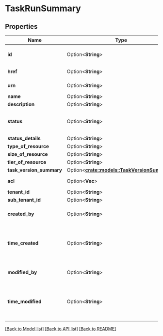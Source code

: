 # TaskRunSummary

## Properties

Name | Type | Description | Notes
------------ | ------------- | ------------- | -------------
**id** | Option<**String**> | Global identifier for object | [optional]
**href** | Option<**String**> | Href of the object | [optional]
**urn** | Option<**String**> | URN of the resource | [optional]
**name** | Option<**String**> |  | [optional]
**description** | Option<**String**> |  | [optional]
**status** | Option<**String**> |  | [optional][default to Pending]
**status_details** | Option<**String**> |  | [optional]
**type_of_resource** | Option<**String**> |  | [optional]
**size_of_resource** | Option<**String**> |  | [optional]
**tier_of_resource** | Option<**String**> |  | [optional]
**task_version_summary** | Option<[**crate::models::TaskVersionSummary**](TaskVersionSummary.md)> |  | [optional]
**acl** | Option<**Vec<String>**> | Access Control List | [optional]
**tenant_id** | Option<**String**> |  | [optional]
**sub_tenant_id** | Option<**String**> |  | [optional]
**created_by** | Option<**String**> | User who created the object | [optional]
**time_created** | Option<**String**> | Date and Time (in UTC) when object was created in TES | [optional]
**modified_by** | Option<**String**> | User who updated the object | [optional]
**time_modified** | Option<**String**> | Date and Time (in UTC) when object was modified in TES | [optional]

[[Back to Model list]](../README.md#documentation-for-models) [[Back to API list]](../README.md#documentation-for-api-endpoints) [[Back to README]](../README.md)


